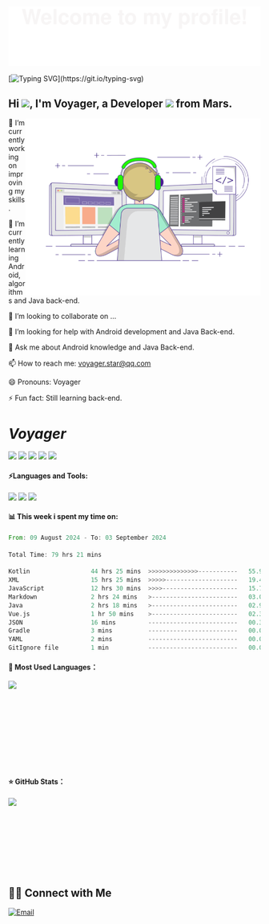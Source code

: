 ![](assets/Bottom_up.svg)

<!--   my-ticker -->    
[![Typing SVG](https://readme-typing-svg.herokuapp.com?color=%2366FFFF&center=true&vCenter=true&width=600&lines=坚信梦想new的出来;祈愿奇迹的力量;)](https://git.io/typing-svg)


## Hi  <img src="https://voyager0587.oss-cn-guangzhou.aliyuncs.com/%E7%AC%94%E8%AE%B0%E5%9B%BE%E7%89%87/202408251849766.gif" width="30px" />, I'm Voyager, a Developer <img src="https://voyager0587.oss-cn-guangzhou.aliyuncs.com/%E7%AC%94%E8%AE%B0%E5%9B%BE%E7%89%87/202408251848113.gif" width="30px" /> from Mars.
<img align="right" alt="GIF" src="https://raw.githubusercontent.com/Wenlong-Guo/open-assets/main/img/blog/gif3.gif" width="470"/>


🔭 I’m currently working on improving my skills.

🌱 I’m currently learning Android, algorithms and Java back-end.

👯 I’m looking to collaborate on ...

🤔 I’m looking for help with Android development and Java Back-end.

💬 Ask me about Android knowledge and Java Back-end.

📫 How to reach me: voyager.star@qq.com

😄 Pronouns: Voyager

⚡ Fun fact: Still learning back-end.

# ***Voyager***




![](https://img.shields.io/badge/Android-Developer-brightgreen) ![](https://img.shields.io/badge/Kotlin-Lover-blueviolet) ![](https://img.shields.io/badge/Java-Enthusiast-yellow) ![](https://img.shields.io/badge/Exp-1+yrs-red) ![](https://komarev.com/ghpvc/?username=Voyager0587&color=dc143c)

#### ⚡Languages and Tools:

<p>

  
  <!-- Your languages and tools. Be careful with the alignment. 
  You can use this sites to get logos: https://www.vectorlogo.zone or https://simpleicons.org/
  -->
  <code><img width="10%" src="https://www.vectorlogo.zone/logos/java/java-ar21.svg"></code>
  <code><img width="10%" src="https://www.vectorlogo.zone/logos/kotlinlang/kotlinlang-ar21.svg"></code>
  <code><img width="10%" src="https://www.vectorlogo.zone/logos/android/android-ar21.svg"></code>
  <br />

</p>

<!--
<div align="center">
    <img  src="https://github-readme-streak-stats.herokuapp.com/?user=Voyager0587&theme=cobalt&hide_border=true" />
</div>


<img src="https://github-readme-activity-graph.vercel.app/graph?username=Voyager0587&theme=react-dark" alt="Voyager's github activity graph"  />
<div align="center">
-->


#### 📊 This week i spent my time on:
<!--START_SECTION:waka-->

```rust
From: 09 August 2024 - To: 03 September 2024

Total Time: 79 hrs 21 mins

Kotlin                 44 hrs 25 mins  >>>>>>>>>>>>>>-----------   55.97 %
XML                    15 hrs 25 mins  >>>>>--------------------   19.43 %
JavaScript             12 hrs 30 mins  >>>>---------------------   15.75 %
Markdown               2 hrs 24 mins   >------------------------   03.03 %
Java                   2 hrs 18 mins   >------------------------   02.91 %
Vue.js                 1 hr 50 mins    >------------------------   02.32 %
JSON                   16 mins         -------------------------   00.34 %
Gradle                 3 mins          -------------------------   00.07 %
YAML                   2 mins          -------------------------   00.06 %
GitIgnore file         1 min           -------------------------   00.02 %
```

<!--END_SECTION:waka-->
            
#### 🎋 Most Used Languages：

  
<img width="45%" src="https://github-readme-stats.vercel.app/api/top-langs/?username=Voyager0587&layout=compact&langs_count=8&theme=cobalt" align="left" />


<br><br/><br><br/><br><br/><br><br/><br><br/>
#### ⭐ GitHub Stats：

<img width="42%" src="https://github-readme-stats.vercel.app/api?username=Voyager0587&show_icons=true&theme=cobalt" align="left" />
</div><br/><br/><br/><br/>



  <br/>  <br/>  


  <br>
<h2>🤝🏻 Connect with Me</h2> 





<p align="left">
<a href="mailto:voyager.star@qq.com"><img alt="Email" src="https://img.shields.io/badge/Email-voyager.star@qq.com-blue?style=flat-square&logo=gmail"></a>
</p>














